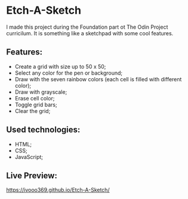 # Etch-A-Sketch

I made this project during the Foundation part ot The Odin Project curricilum. It is something like a sketchpad with some cool features.

## Features:

- Create a grid with size up to 50 x 50;
- Select any color for the pen or background;
- Draw with the seven rainbow colors (each cell is filled with different color);
- Draw with grayscale;
- Erase cell color;
- Toggle grid bars;
- Clear the grid;

## Used technologies:

- HTML;
- CSS;
- JavaScript;

## Live Preview:

https://ivooo369.github.io/Etch-A-Sketch/
